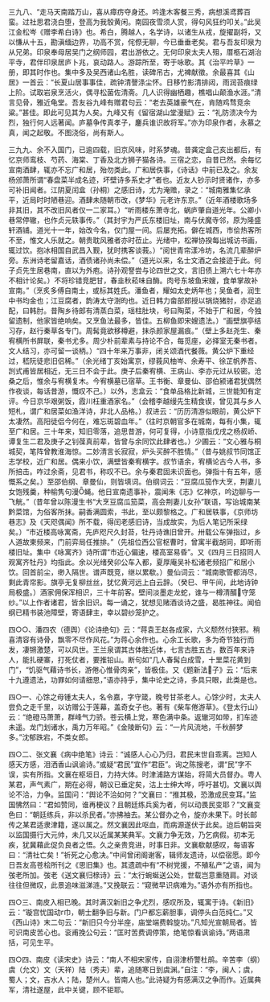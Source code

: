 <!-- { "loadSidebar": true } -->
三九八、“走马天南踏万山，喜从瘴疠夺身还。吟逢木客餐三秀，病想溪鸢葬百蛮。过社思君浇白堕，登高为我彀黄闲。南园夜雪须人赏，得句风狂约叩关。”此吴江金松岑《赠李希白诗》也。希白，腾越人，名学诗，以诸生从戎，旋擢副将，又以慊从十五，勘滇缅边界，功高不赏，侘傺无聊，今已垂垂老矣。君与吾友印泉为从兄弟。印泉奉母居吴门之纲师园，君出游依之。无何印泉太夫人殂，厝柩石湖治平寺，君伴印泉居庐卜兆，哀动路人。游踪所至，寄于咏歌。其《治平吟草》一册，即其时作也。集中多及吴西诸山名胜，读碑吊古，尤裨献徵。余最喜其《山居》一首云：“长夏山居事事佳，疏钟清謦涤尘怀。日移竹影清排闼，雨润苔痕绿上阶。试取岩泉烹活火，偶寻松菌佐清斋。几人识得幽栖趣，樵唱山颠渔水涯。”清言见骨，雅近龟堂。吾友谷九峰有赠君句云：“老去英雄豪气在，肯随鸡骛竞余粱。”甚佳。即此可见其为人矣。九峰又有《留宿湖山堂漫赋》云：“礼防溃决今为烈，独行何人远著闻。庐墓争传真孝子，鏖兵谁识故将军。”亦为印泉作者，永慕之真，闻之起敬。不图浇俗，尚有斯人。

三九九、余不入国门，已逾四载，旧京风味，时系梦魂。昔龚定盒己亥出都后，有忆京师鸾枝、芍药、海棠、丁香及北方狮子猫各诗。三宿之恋，自昔已然。余每忆宣南酒肆，辄亦不忘广和居，殆勿类此。广和居佚事，《诗话》中前已及之。余友杨邠萧所谓“春盘菜半成名迹，坏壁诗多系史才”者也。近友人钞示时贤诸作，亦多可补旧闻者。江阴夏闰盒（孙桐）之感旧诗，尤为淹赡，录之：“城南雅集忆承平，近局时时陋巷迎。酒肆未随朝市改，《梦华》元老许东京。”（近年酒楼歌场多非其旧，其不改旧风者仅一二家耳。）“听雨楼东萧寺北，蜗庐肇自道光年。公卿小巷常停辙，也作贞元轶事传。”（其封宇为严氏东楼旧址，南与伏魔寺邻，原为隆盛轩酒铺。道光十一年，始改今名，仅门屋一间。后屡充拓。僻在城西，市侩热客所不至，惟文人乐就之。朝贵耽风雅者亦时莅止。光绪中，松禅协揆每出城访书画，辄过饮。抱冰相国自武昌入觐，犹时携客谈莪。）“阅世青帘漾冷坊，名流几辈醉炉旁。东洲诗老留嘉话，酒债诸孙尚未偿。”（道光以来，名士文酒之会接迹于此。何子贞先生居巷南，直以为外庖。诗孙观詧尝与论四世之文，言旧债上溯六七十年亦不相计论矣。）不将珍错竞肥甘，春韭秋菘味自酶。肉号东坡鱼宋嫂，食单掌故补宣南。”（烹炙多傅自南土，或标其姓氏。潘鱼者，耀如太史炳年也；吴鱼者，润生中书均金也；江豆腐者，韵涛太守澍昀也。近日韩力畲部郎授以锅烧猪肘，亦足追配，曰韩肘。昔陶乡待郎有清蒸白菜，瑶柱肚块，号曰陶菜，不始于广和居，今独留遗制，他家皆绝响矣。又烹鱼法最多，皆佳。五柳鱼即宋嫂遗法。）“画壁旗亭结习存，赵行秦草各专门。周髯竟欲移樽避，抹杀颜家屋漏痕。”（壁上多赵尧生、秦宥横所书屏联，秦书尤多。周少朴前辈素与持论不合，每觅座，必择室无秦书者。文人结习，亦可留一谈柄。）“四十年来万事非，闭关颂酒代餐薇。黄公炉下重经过，嵇阮徒悲旧侣稀。”（余光绪丁亥始寓京，缪莪风柚岑、余寿平、徐芷帆养吾、剀式甫皆居相近，无三日不会于此。庚子后秦宥横、王病山、李亦元过从较密。沧桑之后，惟余与宥横复木。今宥横墓已宿草。王书衡、章曼仙、邵伯颍诸君犹偶然作夜谈，每话昔游，慨叹不己。）以外，志盒云：“食单品格比新城，三世能知有定评。今日京华艰粥饭，霞川枉重酒家名。”（会稽李越缦先生精食锲，曾见其与乡人短札，谓广和居菜如渔洋诗，非北人品格。）叔进云：“历历清游似眼前，黄公炉下太凄然。高阳徒侣今何在，难忘斑碧血年。”（往时京朝官多在城南，每有小集，辄至广和居。三十年来，知旧零落，追思昔游，何可复得，小诗意指戊戌之杨叔峤、谭复生二君及庚子之钊葆真前辈，皆曾与余同饮此肆者也。）少圃云：“文心雅与桐城契，笔阵曾教淮海惊。二妙清言长寂寂，炉头买醉不胜情。”（昔与姚叔节同馆正志学校，近广和居。偶来小饮，满壁皆秦宥横字。叔节语余，宥横论古今人书，多所掊击。咋过余斋，见君书，称叹不已。余与秦君固未识面也。弹指十有五年，感慨系之矣。）至邵伯纲、章曼仙，则皆填词。伯纲词云：“豆腐瓜笳作大烹，荆妻儿女饱残羹，种榆隽句漫蝇。他日宣南遗事补，震闻朱《志》忆神京，吟边聊与一飞觥。”（昔年曾以陈漫生书“大烹豆腐瓜笳菜，高会荆妻儿女孙”联语，写诒城南某黔菜馆，为俗客所抹。嗣香满圆索，书此，至以颇黎格之。广和居轶事，《京师坊巷志》及《天咫偶闻》所不载，得闰老感旧诗，当成故实，为后人笔记所采绿矣。）“市近楼高咏寓斋，先庐咫尺久封苔，牡丹诗谯旧曾开。卅载公车弹指过，乡人道故柬频来，门前弈局任推排。”（先祖位西公官枢曹时，曾寓半截胡同，即听雨楼旧址。集中《咏寓齐》诗所谓“市近心偏速，楼高室易昏”。又《四月三日招同人观寓齐牡丹》均指此。余以光绪癸卯公车入都，夏厚庵吴补松诸老频招广和居小饮。回首前尘，缈入隔世。谱声既竞，继以累欷。）曼仙词云：“城南歌管都消尽，剩此青帘影。旗亭无复柳丝丝，犹忆黄河远上白云辞。（癸巳、甲午间，此地诗钟局极盛。）酒家佣保浑相识，三十年前客。壁间淡墨走龙蛇，谁与一樽清醑守笼纱。”以上作者诸君，皆余旧识。每一诵之，犹想见赌酒谈诗之盛，曷胜神往。闻伯纲已精书装池障壁，寄语肆主，幸以碧纱笼护之。

四○○、潘四农（德舆）《论诗绝句》云：“蒋袁王赵各成家，六义颓然付狭邪。稍喜清容有诗骨，飘零不尽作风花。”为蒋心余作也。心余工长歌，多为奇节独行而发，凄锵激楚，可以风世。王兰泉谓其古体胜近体，七言古胜五古，数百年来诗人，能扎硬寨，打死仗者，要推铅山。断句如“几人春髯白成雪，十里菜花黄到门”，“饥驱气藉诗书长，游倦心惟骨肉亲”，皆极佳。又《题新法子》云：“后来十九遵遗法，功罪如何请细思，”语亦持乎，集中论史之诗，多具只眼，此类是也。

四○一、心馀之母锺太夫人，名令嘉，字守箴，晚号甘茶老人。心馀少时，太夫人尝负之走千里，以访赠公于莲幕，盖奇女子也。著有《柴车倦游草》。《登太行山》云：“绝磴马萧萧，群峰气力骄。苍云横上党，寒色满中条。返辙河如带，扪车迹未遥。龙门划诸水，禹力万年昭。”《金陵断句》云：“一片风流地，千秋醉梦多。”沈郁跌宕，不类女郎。

四○二、张文襄《病中绝笔》诗云：“诚感人心心乃归，君民末世自乖离。岂知人感天方感，泪洒香山讽谕诗。”或疑“君民”宜作“君臣”。询之陈搜老，谓“民”字不误，实有所指。文襄在枢垣日，力持大体。时津浦路方谋始，将简大员督办。粤人某君，声气素广，期在必得，朝议已垂定矣，沽上士绅大哗，呼吁甚切。文襄以舆论不洽，力争。监国问：“舆论不洽如何？”文襄曰：“推其极，恐激成民变耳。”监国怫然曰：“君如赞同，谁再梗议？且朝廷练兵奚为者，何以动畏民变耶？”文襄变色曰：“朝廷练兵，非以杀民者。”亦拂袖去。某公督办之令，旋亦未果下。时长邮传之某君适隶津籍，遂以属之。然文襄因此呕血，而病源遂伏于此矣。迨后朝旨突以监国摄行大元帅，未几又以近属某某典军。文襄力争无效，乃乞病假。初本无疾，犹冀藉此促负良者之悟。久之亲贵竞进，时事日非。文襄欷献感叹，每语客曰：“清社亡矣！”祈死之心愈决。”中间曾闭阁谢客，辑师友遗诗，以偿宿愿。即今日吾友高苍桧所刊之《思旧集》也。其遗疏中有“不树党援，不殖私产”之语，闻为弢老所加。弢老《送文襄归榇诗》云：“太行蜿蜒送公处，世载岂意重随肩。对谈往往但微叹，此景追味滋涕涟。”又挽联云：“窥微早识病难为。”语外亦有所指也。

四○三、南皮入相已晚。其时满汉新旧之争尤烈，感叹所及，辄寓于诗。《新旧》云：“璇宫忧国动г巾，朝士翻争旧与新。门户都忘薪胆事，调停头白范纯仁。”又《西山诗》末二句云：“新旧只今分半座，庙堂端费斡旋功。”凡知光宣朝局者。皆可识南皮苦心也。衮甫挽公句云：“匡时苦费调停策，绝笔惊看讽谕诗。”两语肃括，可见生平。

四○四、南皮《读宋史》诗云：“南人不相宋家传，自诩津桥警杜鹃。辛苦李（纲）虞（允文）文（天祥）陆（秀夫）辈，追随寒日到虞渊。”自注：“李，闽人；虞，蜀人；文，吉水人；陆，楚州人。皆南人也。”此诗疑为有感满汉之争而作。近属典军，清社遂屋，此中关键，顾不钜耶。

